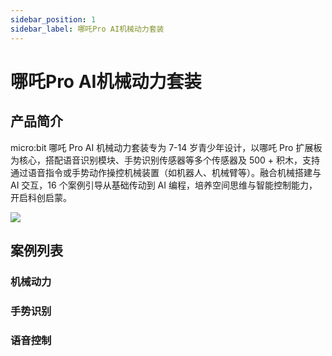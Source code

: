 ```yaml
---
sidebar_position: 1
sidebar_label: 哪吒Pro AI机械动力套装
---
```


# 哪吒Pro AI机械动力套装

## 产品简介

micro:bit 哪吒 Pro AI 机械动力套装专为 7-14 岁青少年设计，以哪吒 Pro 扩展板为核心，搭配语音识别模块、手势识别传感器等多个传感器及 500 + 积木，支持通过语音指令或手势动作操控机械装置（如机器人、机械臂等）。融合机械搭建与 AI 交互，16 个案例引导从基础传动到 AI 编程，培养空间思维与智能控制能力，开启科创启蒙。

![](https://wiki-media-ef.oss-cn-hongkong.aliyuncs.com/docs/microbit/building-blocks/nezha-pro-ai-mechanical-power-kit/images/nezha-pro-ai-mechanical-power-kit-01.png)

## 案例列表

### 机械动力

### 手势识别

### 语音控制
